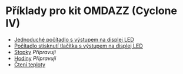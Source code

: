 # Příklady pro kit OMDAZZ (Cyclone IV)

- [Jednoduché počítadlo s výstupem na displej LED](./BCD_counter)
- [Počítadlo stisknutí tlačítka s výstupem na displej LED](./BCD_counter_button)
- [Stopky]() _Připravuji_
- [Hodiny]() _Připravuji_
- [Čtení teploty](./Thermometer)
